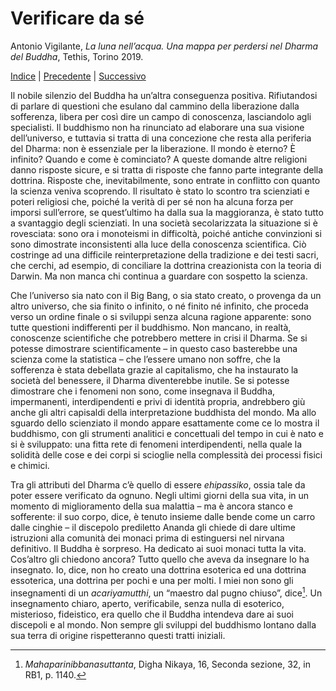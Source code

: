 # Verificare da sé

Antonio Vigilante, _La luna nell’acqua. Una mappa per perdersi nel Dharma del Buddha_, Tethis, Torino 2019.

[Indice](index.md) | [Precedente](il-silenzio.md) | [Successivo](felicita.md)

Il nobile silenzio del Buddha ha un’altra conseguenza positiva. Rifiutandosi di parlare di questioni che esulano dal cammino della liberazione dalla sofferenza, libera per così dire un campo di conoscenza, lasciandolo agli specialisti. Il buddhismo non ha rinunciato ad elaborare una sua visione dell’universo, e tuttavia si tratta di una concezione che resta alla periferia del Dharma: non è essenziale per la liberazione. Il mondo è eterno? È infinito? Quando e come è cominciato? A queste domande altre religioni danno risposte sicure, e si tratta di risposte che fanno parte integrante della dottrina. Risposte che, inevitabilmente, sono entrate in conflitto con quanto la scienza veniva scoprendo. Il risultato è stato lo scontro tra scienziati e poteri religiosi che, poiché la verità di per sé non ha alcuna forza per imporsi sull’errore, se quest’ultimo ha dalla sua la maggioranza, è stato tutto a svantaggio degli scienziati. In una società secolarizzata la situazione si è rovesciata: sono ora i monoteismi in difficoltà, poiché antiche convinzioni si sono dimostrate inconsistenti alla luce della conoscenza scientifica. Ciò costringe ad una difficile reinterpretazione della tradizione e dei testi sacri, che cerchi, ad esempio, di conciliare la dottrina creazionista con la teoria di Darwin. Ma non manca chi continua a guardare con sospetto la scienza.

Che l’universo sia nato con il Big Bang, o sia stato creato, o provenga da un altro universo, che sia finito o infinito, o né finito né infinito, che proceda verso un ordine finale o si sviluppi senza alcuna ragione apparente: sono tutte questioni indifferenti per il buddhismo. Non mancano, in realtà, conoscenze scientifiche che potrebbero mettere in crisi il Dharma. Se si potesse dimostrare scientificamente – in questo caso basterebbe una scienza come la statistica – che l’essere umano non soffre, che la sofferenza è stata debellata grazie al capitalismo, che ha instaurato la società del benessere, il Dharma diventerebbe inutile. Se si potesse dimostrare che i fenomeni non sono, come insegnava il Buddha, impermanenti, interdipendenti e privi di identità propria, andrebbero giù anche gli altri capisaldi della interpretazione buddhista del mondo. Ma allo sguardo dello scienziato il mondo appare esattamente come ce lo mostra il buddhismo, con gli strumenti analitici e concettuali del tempo in cui è nato e si è sviluppato: una fitta rete di fenomeni interdipendenti, nella quale la solidità delle cose e dei corpi si scioglie nella complessità dei processi fisici e chimici. 

Tra gli attributi del Dharma c’è quello di essere _ehipassiko_, ossia tale da poter essere verificato da ognuno. Negli ultimi giorni della sua vita, in un momento di miglioramento della sua malattia – ma è ancora stanco e sofferente: il suo corpo, dice, è tenuto insieme dalle bende come un carro dalle cinghie – il discepolo prediletto Ananda gli chiede di dare ultime istruzioni alla comunità dei monaci prima di estinguersi nel nirvana definitivo. Il Buddha è sorpreso. Ha dedicato ai suoi monaci tutta la vita. Cos’altro gli chiedono ancora? Tutto quello che aveva da insegnare lo ha insegnato. Io, dice, non ho creato una dottrina esoterica ed una dottrina essoterica, una dottrina per pochi e una per molti. I miei non sono gli insegnamenti di un _acariyamutthi_, un “maestro dal pugno chiuso”, dice[^23]. Un insegnamento chiaro, aperto, verificabile, senza nulla di esoterico, misterioso, fideistico, era quello che il Buddha intendeva dare ai suoi discepoli e al mondo. Non sempre gli sviluppi del buddhismo lontano dalla sua terra di origine rispetteranno questi tratti iniziali.

[^23]: _Mahaparinibbanasuttanta_, Digha Nikaya, 16, Seconda sezione, 32, in RB1, p. 1140.

